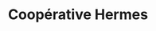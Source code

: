---
title: "Coopérative Hermes"
url: /saint-andre-les-vergers/cooperative-hermes/
shop: Lebensmittel
---